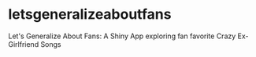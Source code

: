 # letsgeneralizeaboutfans
Let's Generalize About Fans: A Shiny App exploring fan favorite Crazy Ex-Girlfriend Songs

